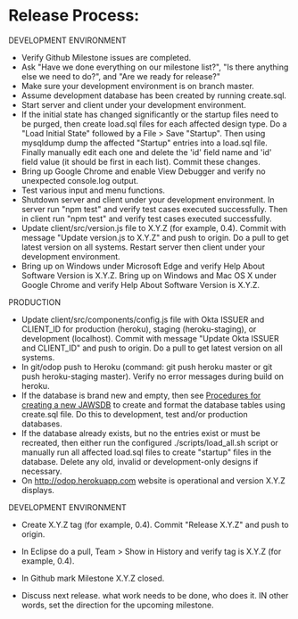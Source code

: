 # Release Process:

DEVELOPMENT ENVIRONMENT
* Verify Github Milestone issues are completed.
* Ask "Have we done everything on our milestone list?", "Is there anything else we need to do?", and "Are we ready for release?"
* Make sure your development environment is on branch master.
* Assume development database has been created by running create.sql.
* Start server and client under your development environment. 
* If the initial state has changed significantly or the startup files need to be purged, then create load.sql files for each affected design type. Do a "Load Initial State" followed by a File > Save "Startup". Then using mysqldump dump the affected "Startup" entries into a load.sql file. Finally manually edit each one and delete the 'id' field name and 'id' field value (it should be first in each list). Commit these changes.
* Bring up Google Chrome and enable View Debugger and verify no unexpected console.log output. 
* Test various input and menu functions.
* Shutdown server and client under your development environment. In server run "npm test" and verify test cases executed successfully. Then in client run "npm test" and verify test cases executed successfully.
* Update client/src/version.js file to X.Y.Z (for example, 0.4). Commit with message "Update version.js to X.Y.Z" and push to origin. Do a pull to get latest version on all systems. Restart server then client under your development environment.
* Bring up on Windows under Microsoft Edge and verify Help About Software Version is X.Y.Z. Bring up on Windows and Mac OS X under Google Chrome and verify Help About Software Version is X.Y.Z.

PRODUCTION
* Update client/src/components/config.js file with Okta ISSUER and CLIENT_ID for production (heroku), staging (heroku-staging), or development (localhost). Commit with message "Update Okta ISSUER and CLIENT_ID" and push to origin. Do a pull to get latest version on all systems.
* In git/odop push to Heroku (command: git push heroku master or git push heroku-staging master). Verify no error messages during build on heroku.
* If the database is brand new and empty, then see [Procedures for creating a new JAWSDB](NewDB) to create and format the database tables using create.sql file. Do this to development, test and/or production databases.
* If the database already exists, but no the entries exist or must be recreated, then either run the configured ./scripts/load_all.sh script or manually run all affected load.sql files to create "startup" files in the database. Delete any old, invalid or development-only designs if necessary.
* On http://odop.herokuapp.com website is operational and version X.Y.Z displays.

DEVELOPMENT ENVIRONMENT
* Create X.Y.Z tag (for example, 0.4). Commit "Release X.Y.Z" and push to origin.
* In Eclipse do a pull, Team > Show in History and verify tag is X.Y.Z (for example, 0.4).
* In Github mark Milestone X.Y.Z closed.

* Discuss next release. what work needs to be done, who does it. IN other words, set the direction for the upcoming milestone.
